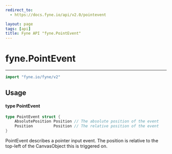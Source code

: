 ```yaml
---
redirect_to:
  - https://docs.fyne.io/api/v2.0/pointevent

layout: page
tags: [api]
title: Fyne API "fyne.PointEvent"
---
```



# fyne.PointEvent
---
```go
import "fyne.io/fyne/v2"
```

## Usage

#### type PointEvent

```go
type PointEvent struct {
	AbsolutePosition Position // The absolute position of the event
	Position         Position // The relative position of the event
}
```

PointEvent describes a pointer input event. The position is relative to the top-left of the CanvasObject this is triggered on.
